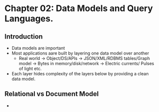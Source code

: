 # Chapter 02: Data Models and Query Languages.
## Introduction
- Data models are important
- Most applications aare built by layering one data model over another
  - Real world -> Object/DS/APIs -> JSON/XML/RDBMS tables/Graph model ->  Bytes in memory/disk/network -> Electric currents/ Pulses of light etc.
- Each layer hides complexity of the layers below by providing a clean data model.

## Relational vs Document Model
- 
